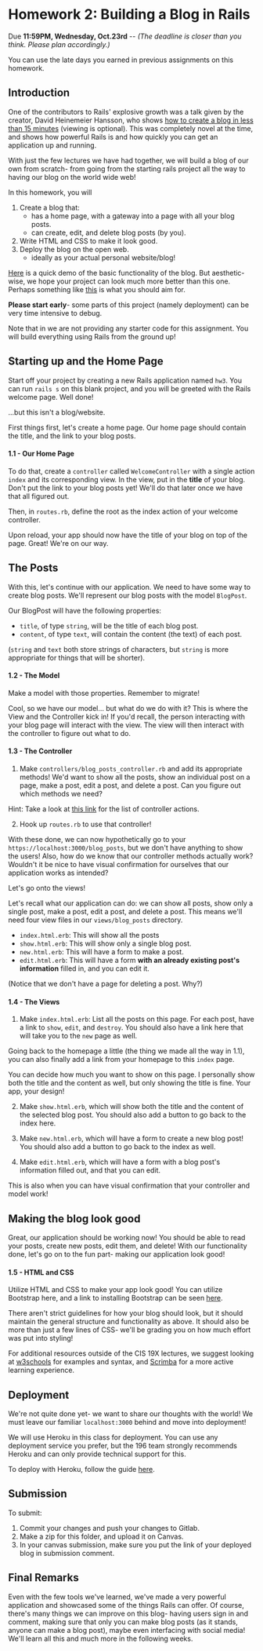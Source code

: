 # Homework 2: Building a Blog in Rails

Due **11:59PM, Wednesday, Oct.23rd** 
-- *(The deadline is closer than you think. Please plan accordingly.)*

You can use the late days you earned in previous assignments on this homework.

## Introduction

One of the contributors to Rails' explosive growth was a talk given by the creator, David Heinemeier Hansson, who shows [how to create a blog in less than 15 minutes](https://www.youtube.com/watch?v=Gzj723LkRJY) (viewing is optional). This was completely novel at the time, and shows how powerful Rails is and how quickly you can get an application up and running.

With just the few lectures we have had together, we will build a blog of our own from scratch- from going from the starting rails project all the way to having
our blog on the world wide web!

In this homework, you will 
1. Create a blog that:
   * has a home page, with a gateway into a page with all your blog posts.
   * can create, edit, and delete blog posts (by you).
2. Write HTML and CSS to make it look good.
3. Deploy the blog on the open web.
   * ideally as your actual personal website/blog!

[Here](https://enigmatic-citadel-29571.herokuapp.com/) is a quick demo of the basic functionality of the blog. 
But aesthetic-wise, we hope your project can look much more better than this one. Perhaps something like [this](https://gatsby-starter-wordpress.netlify.com/) is what you should aim for.

**Please start early**- some parts of this project (namely deployment) can be very
time intensive to debug. 

Note that in we are not providing any starter code for this assignment. You will build everything using Rails from the ground up!

## Starting up and the Home Page

Start off your project by creating a new Rails application named `hw3`. You can run `rails s` on this blank project, and you will be greeted with the Rails welcome page. Well done!

...but this isn't a blog/website. 

First things first, let's create a home page. Our home page should contain the title, and the link to your blog posts.

#### 1.1 - Our Home Page

To do that, create a `controller` called `WelcomeController` with a single action `index` and its corresponding view. In the view, put in the **title** of your blog. Don't put
the link to your blog posts yet! We'll do that later once we have that all figured out.

Then, in `routes.rb`, define the root as the index action of your welcome controller.

Upon reload, your app should now have the title of your blog on top of the page. Great! We're on our way.

## The Posts

With this, let's continue with our application. We need to have some way to create blog posts. We'll represent our blog posts with the model `BlogPost`.

Our BlogPost will have the following properties:
 
 * `title`, of type `string`, will be the title of each blog post. 
 * `content`, of type `text`, will contain the content (the text) of each post.

(`string` and `text` both store strings of characters, but `string` is more 
appropriate for things that will be shorter).

#### 1.2 - The Model
Make a model with those properties. Remember to migrate!

Cool, so we have our model... but what do we do with it? This is where the View
and the Controller kick in! If you'd recall, the person interacting with your
blog page will interact with the view. The view will then interact with the 
controller to figure out what to do.

#### 1.3 - The Controller
 
 1. Make `controllers/blog_posts_controller.rb` and add its appropriate methods! We'd want to show all the posts, show an individual post on a page, make a post, edit a post, and delete a post. Can you figure out which methods we need?

 Hint: Take a look at [this link](https://www.codecademy.com/articles/standard-controller-actions) for the list of controller actions.
 
 2. Hook up `routes.rb` to use that controller!

With these done, we can now hypothetically go to your `https://localhost:3000/blog_posts`, but we don't have anything to show the users! Also, how do we know
that our controller methods actually work? Wouldn't it be nice to have visual
confirmation for ourselves that our application works as intended? 

Let's go onto the views!

Let's recall what our application can do: we can show all posts, show only a
single post, make a post, edit a post, and delete a post. This means we'll need
four view files in our `views/blog_posts` directory.

 * `index.html.erb`: This will show all the posts
 * `show.html.erb`: This will show only a single blog post.
 * `new.html.erb`: This will have a form to make a post.
 * `edit.html.erb`: This will have a form **with an already existing post's information** filled in, and you can edit it.

(Notice that we don't have a page for deleting a post. Why?)

#### 1.4 - The Views

 1. Make `index.html.erb`: List all the posts on this page. For each post, have a link to `show`, `edit`, and `destroy`. You should also have a link here that will take you to the `new` page as well.
 
 Going back to the homepage a little (the thing we made all the way in 1.1), you
 can also finally add a link from your homepage to this `index` page.

 You can decide how much you want to show on this page. I personally show both the title and the content as well, but only showing the title is fine. Your app, your design!

 2. Make `show.html.erb`, which will show both the title and the content of 
 the selected blog post. You should also add a button to go back to the index here.

 3. Make `new.html.erb`, which will have a form to create a new blog post! You 
 should also add a button to go back to the index as well.

 4. Make `edit.html.erb`, which will have a form with a blog post's information
 filled out, and that you can edit.

This is also when you can have visual confirmation that your controller and model
work!

## Making the blog look good

Great, our application should be working now! You should be able to read your
posts, create new posts, edit them, and delete! With our functionality done, 
let's go on to the fun part- making our application look good! 

#### 1.5 - HTML and CSS

Utilize HTML and CSS to make your app look good! You can utilize Bootstrap here,
and a link to installing Bootstrap can be seen [here](https://github.com/twbs/bootstrap-rubygem).

There aren't strict guidelines for how your blog should look, but it should 
maintain the general structure and functionality as above. It should also
be more than just a few lines of CSS- we'll be grading you on how much effort
was put into styling!

For additional resources outside of the CIS 19X lectures, we suggest looking at [w3schools](https://www.w3schools.com/) for examples and syntax, and [Scrimba](https://scrimba.com/) for a more active learning experience.

## Deployment

We're not quite done yet- we want to share our thoughts with the world! We must leave our familiar `localhost:3000` behind and move into deployment!

We will use Heroku in this class for deployment. You can use any deployment service you prefer, but the 196 team strongly recommends Heroku and can only provide technical support for this. 

To deploy with Heroku, follow the guide [here](https://devcenter.heroku.com/articles/getting-started-with-rails5#deploy-your-application-to-heroku).

## Submission

To submit:
1. Commit your changes and push your changes to Gitlab.
2. Make a zip for this folder, and upload it on Canvas.
3. In your canvas submission, make sure you put the link of your deployed blog in submission comment.

## Final Remarks

Even with the few tools we've learned, we've made a very powerful application and showcased some of the things Rails can offer. Of course, there's many things
we can improve on this blog- having users sign in and comment, making sure that 
only you can make blog posts (as it stands, anyone can make a blog post), maybe
even interfacing with social media! We'll learn all this and much more in the
following weeks.
